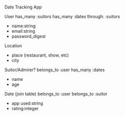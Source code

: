 Date Tracking App

User
    has_many :suitors
    has_many :dates through: :suitors
- name:string
- email:string
- password_digest
    

Location
- place (restaurant, show, etc)
- city

Suitor/Admirer?
belongs_to :user
has_many :dates
- name
- age



Date (join table)
belongs_to :user
belongs_to :suitor
- app used:string
- rating:integer